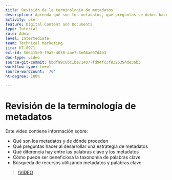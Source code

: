 ```yaml
---
title: Revisión de la terminología de metadatos
description: Aprenda qué son los metadatos, qué preguntas se deben hacer al desarrollar una estrategia de metadatos y más en [!UICONTROL DAM de Workfront].
activity: use
feature: Digital Content and Documents
type: Tutorial
role: Admin
level: Intermediate
team: Technical Marketing
jira: KT-8971
exl-id: 566415e9-f9a5-4038-aae7-6e08ae67d4b3
doc-type: video
source-git-commit: bbdf99c6bc1be714077fd94fc3f8325394de36b3
workflow-type: tm+mt
source-wordcount: '70'
ht-degree: 100%

---
```


# Revisión de la terminología de metadatos

Este vídeo contiene información sobre:

* Qué son los metadatos y de dónde proceden
* Qué preguntas hacer al desarrollar una estrategia de metadatos
* Qué diferencia hay entre las palabras clave y los metadatos
* Cómo puede ser beneficiosa la taxonomía de palabras clave
* Búsqueda de recursos utilizando metadatos y palabras clave

>[!VIDEO](https://video.tv.adobe.com/v/335234/?quality=12&learn=on&enablevpops=1)
